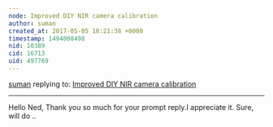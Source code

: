 ```yaml
---
node: Improved DIY NIR camera calibration
author: suman
created_at: 2017-05-05 18:21:38 +0000
timestamp: 1494008498
nid: 10389
cid: 16713
uid: 497769
---
```




[suman](../profile/suman) replying to: [Improved DIY NIR camera calibration](../notes/nedhorning/05-01-2014/improved-diy-nir-camera-calibration)

----
Hello Ned,
                   Thank you so much for your prompt reply.I appreciate it. Sure, will do ..